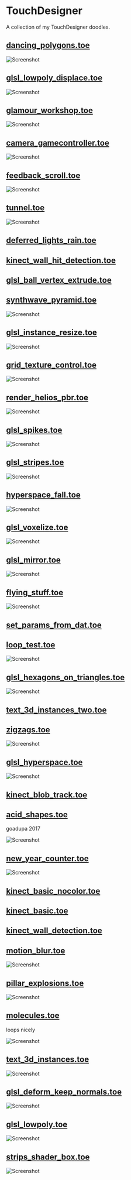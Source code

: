# TouchDesigner
A collection of my TouchDesigner doodles.

## [dancing_polygons.toe](https://github.com/marcinbiegun/creativecoding-sketches/blob/master/TouchDesigner/dancing_polygons.toe)
![Screenshot](https://raw.githubusercontent.com/marcinbiegun/creativecoding-sketches/master/TouchDesigner/_docs/dancing_polygons.png)

## [glsl_lowpoly_displace.toe](https://github.com/marcinbiegun/creativecoding-sketches/blob/master/TouchDesigner/glsl_lowpoly_displace.toe)
![Screenshot](https://raw.githubusercontent.com/marcinbiegun/creativecoding-sketches/master/TouchDesigner/_docs/glsl_lowpoly_displace.png)

## [glamour_workshop.toe](https://github.com/marcinbiegun/creativecoding-sketches/blob/master/TouchDesigner/glamour_workshop.toe)
![Screenshot](https://raw.githubusercontent.com/marcinbiegun/creativecoding-sketches/master/TouchDesigner/_docs/glamour_workshop.png)

## [camera_gamecontroller.toe](https://github.com/marcinbiegun/creativecoding-sketches/blob/master/TouchDesigner/camera_gamecontroller.toe)
![Screenshot](https://raw.githubusercontent.com/marcinbiegun/creativecoding-sketches/master/TouchDesigner/_docs/camera_gamecontroller.png)

## [feedback_scroll.toe](https://github.com/marcinbiegun/creativecoding-sketches/blob/master/TouchDesigner/feedback_scroll.toe)
![Screenshot](https://raw.githubusercontent.com/marcinbiegun/creativecoding-sketches/master/TouchDesigner/_docs/feedback_scroll.png)

## [tunnel.toe](https://github.com/marcinbiegun/creativecoding-sketches/blob/master/TouchDesigner/tunnel.toe)
![Screenshot](https://raw.githubusercontent.com/marcinbiegun/creativecoding-sketches/master/TouchDesigner/_docs/tunnel.png)

## [deferred_lights_rain.toe](https://github.com/marcinbiegun/creativecoding-sketches/blob/master/TouchDesigner/deferred_lights_rain.toe)

## [kinect_wall_hit_detection.toe](https://github.com/marcinbiegun/creativecoding-sketches/blob/master/TouchDesigner/kinect_wall_hit_detection.toe)

## [glsl_ball_vertex_extrude.toe](https://github.com/marcinbiegun/creativecoding-sketches/blob/master/TouchDesigner/glsl_ball_vertex_extrude.toe)

## [synthwave_pyramid.toe](https://github.com/marcinbiegun/creativecoding-sketches/blob/master/TouchDesigner/synthwave_pyramid.toe)
![Screenshot](https://raw.githubusercontent.com/marcinbiegun/creativecoding-sketches/master/TouchDesigner/_docs/synthwave_pyramid.png)

## [glsl_instance_resize.toe](https://github.com/marcinbiegun/creativecoding-sketches/blob/master/TouchDesigner/glsl_instance_resize.toe)
![Screenshot](https://raw.githubusercontent.com/marcinbiegun/creativecoding-sketches/master/TouchDesigner/_docs/glsl_instance_resize.png)

## [grid_texture_control.toe](https://github.com/marcinbiegun/creativecoding-sketches/blob/master/TouchDesigner/grid_texture_control.toe)
![Screenshot](https://raw.githubusercontent.com/marcinbiegun/creativecoding-sketches/master/TouchDesigner/_docs/grid_texture_control.png)

## [render_helios_pbr.toe](https://github.com/marcinbiegun/creativecoding-sketches/blob/master/TouchDesigner/render_helios_pbr.toe)
![Screenshot](https://raw.githubusercontent.com/marcinbiegun/creativecoding-sketches/master/TouchDesigner/_docs/render_helios_pbr.png)

## [glsl_spikes.toe](https://github.com/marcinbiegun/creativecoding-sketches/blob/master/TouchDesigner/glsl_spikes.toe)
![Screenshot](https://raw.githubusercontent.com/marcinbiegun/creativecoding-sketches/master/TouchDesigner/_docs/glsl_spikes.png)

## [glsl_stripes.toe](https://github.com/marcinbiegun/creativecoding-sketches/blob/master/TouchDesigner/glsl_stripes.toe)
![Screenshot](https://raw.githubusercontent.com/marcinbiegun/creativecoding-sketches/master/TouchDesigner/_docs/glsl_stripes.png)

## [hyperspace_fall.toe](https://github.com/marcinbiegun/creativecoding-sketches/blob/master/TouchDesigner/hyperspace_fall.toe)
![Screenshot](https://raw.githubusercontent.com/marcinbiegun/creativecoding-sketches/master/TouchDesigner/_docs/hyperspace_fall.png)

## [glsl_voxelize.toe](https://github.com/marcinbiegun/creativecoding-sketches/blob/master/TouchDesigner/glsl_voxelize.toe)
![Screenshot](https://raw.githubusercontent.com/marcinbiegun/creativecoding-sketches/master/TouchDesigner/_docs/glsl_voxelize.png)

## [glsl_mirror.toe](https://github.com/marcinbiegun/creativecoding-sketches/blob/master/TouchDesigner/glsl_mirror.toe)
![Screenshot](https://raw.githubusercontent.com/marcinbiegun/creativecoding-sketches/master/TouchDesigner/_docs/glsl_mirror.png)

## [flying_stuff.toe](https://github.com/marcinbiegun/creativecoding-sketches/blob/master/TouchDesigner/flying_stuff.toe)
![Screenshot](https://raw.githubusercontent.com/marcinbiegun/creativecoding-sketches/master/TouchDesigner/_docs/flying_stuff.png)

## [set_params_from_dat.toe](https://github.com/marcinbiegun/creativecoding-sketches/blob/master/TouchDesigner/set_params_from_dat.toe)

## [loop_test.toe](https://github.com/marcinbiegun/creativecoding-sketches/blob/master/TouchDesigner/loop_test.toe)
![Screenshot](https://raw.githubusercontent.com/marcinbiegun/creativecoding-sketches/master/TouchDesigner/_docs/loop_test.png)

## [glsl_hexagons_on_triangles.toe](https://github.com/marcinbiegun/creativecoding-sketches/blob/master/TouchDesigner/glsl_hexagons_on_triangles.toe)
![Screenshot](https://raw.githubusercontent.com/marcinbiegun/creativecoding-sketches/master/TouchDesigner/_docs/glsl_hexagons_on_triangles.png)

## [text_3d_instances_two.toe](https://github.com/marcinbiegun/creativecoding-sketches/blob/master/TouchDesigner/text_3d_instances_two.toe)

## [zigzags.toe](https://github.com/marcinbiegun/creativecoding-sketches/blob/master/TouchDesigner/zigzags.toe)
![Screenshot](https://raw.githubusercontent.com/marcinbiegun/creativecoding-sketches/master/TouchDesigner/_docs/zigzags.png)

## [glsl_hyperspace.toe](https://github.com/marcinbiegun/creativecoding-sketches/blob/master/TouchDesigner/glsl_hyperspace.toe)
![Screenshot](https://raw.githubusercontent.com/marcinbiegun/creativecoding-sketches/master/TouchDesigner/_docs/glsl_hyperspace.png)

## [kinect_blob_track.toe](https://github.com/marcinbiegun/creativecoding-sketches/blob/master/TouchDesigner/kinect_blob_track.toe)

## [acid_shapes.toe](https://github.com/marcinbiegun/creativecoding-sketches/blob/master/TouchDesigner/acid_shapes.toe)
goadupa 2017

![Screenshot](https://raw.githubusercontent.com/marcinbiegun/creativecoding-sketches/master/TouchDesigner/_docs/acid_shapes.png)

## [new_year_counter.toe](https://github.com/marcinbiegun/creativecoding-sketches/blob/master/TouchDesigner/new_year_counter.toe)
![Screenshot](https://raw.githubusercontent.com/marcinbiegun/creativecoding-sketches/master/TouchDesigner/_docs/new_year_counter.png)

## [kinect_basic_nocolor.toe](https://github.com/marcinbiegun/creativecoding-sketches/blob/master/TouchDesigner/kinect_basic_nocolor.toe)

## [kinect_basic.toe](https://github.com/marcinbiegun/creativecoding-sketches/blob/master/TouchDesigner/kinect_basic.toe)

## [kinect_wall_detection.toe](https://github.com/marcinbiegun/creativecoding-sketches/blob/master/TouchDesigner/kinect_wall_detection.toe)

## [motion_blur.toe](https://github.com/marcinbiegun/creativecoding-sketches/blob/master/TouchDesigner/motion_blur.toe)
![Screenshot](https://raw.githubusercontent.com/marcinbiegun/creativecoding-sketches/master/TouchDesigner/_docs/motion_blur.png)

## [pillar_explosions.toe](https://github.com/marcinbiegun/creativecoding-sketches/blob/master/TouchDesigner/pillar_explosions.toe)
![Screenshot](https://raw.githubusercontent.com/marcinbiegun/creativecoding-sketches/master/TouchDesigner/_docs/pillar_explosions.png)

## [molecules.toe](https://github.com/marcinbiegun/creativecoding-sketches/blob/master/TouchDesigner/molecules.toe)
loops nicely

![Screenshot](https://raw.githubusercontent.com/marcinbiegun/creativecoding-sketches/master/TouchDesigner/_docs/molecules.png)

## [text_3d_instances.toe](https://github.com/marcinbiegun/creativecoding-sketches/blob/master/TouchDesigner/text_3d_instances.toe)
![Screenshot](https://raw.githubusercontent.com/marcinbiegun/creativecoding-sketches/master/TouchDesigner/_docs/text_3d_instances.png)

## [glsl_deform_keep_normals.toe](https://github.com/marcinbiegun/creativecoding-sketches/blob/master/TouchDesigner/glsl_deform_keep_normals.toe)
![Screenshot](https://raw.githubusercontent.com/marcinbiegun/creativecoding-sketches/master/TouchDesigner/_docs/glsl_deform_keep_normals.png)

## [glsl_lowpoly.toe](https://github.com/marcinbiegun/creativecoding-sketches/blob/master/TouchDesigner/glsl_lowpoly.toe)
![Screenshot](https://raw.githubusercontent.com/marcinbiegun/creativecoding-sketches/master/TouchDesigner/_docs/glsl_lowpoly.png)

## [strips_shader_box.toe](https://github.com/marcinbiegun/creativecoding-sketches/blob/master/TouchDesigner/strips_shader_box.toe)
![Screenshot](https://raw.githubusercontent.com/marcinbiegun/creativecoding-sketches/master/TouchDesigner/_docs/strips_shader_box.png)
